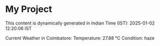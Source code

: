 # My Project

This content is dynamically generated in Indian Time (IST): 2025-01-02 12:20:06 IST


Current Weather in Coimbatore:
Temperature: 27.88 °C
Condition: haze
